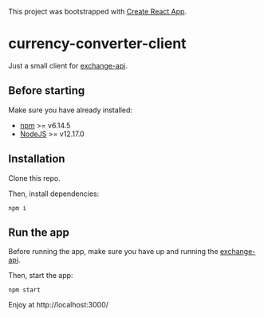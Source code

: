 This project was bootstrapped with [Create React App](https://github.com/facebook/create-react-app).

# currency-converter-client

Just a small client for [exchange-api](https://github.com/gonzae/exchange-api).

## Before starting

Make sure you have already installed:

- [npm](https://www.npmjs.com/) >= v6.14.5
- [NodeJS](https://nodejs.org/) >= v12.17.0

## Installation

Clone this repo.

Then, install dependencies:

```
npm i
```

## Run the app

Before running the app, make sure you have up and running the [exchange-api](https://github.com/gonzae/exchange-api).

Then, start the app:

```
npm start
```

Enjoy at http://localhost:3000/
